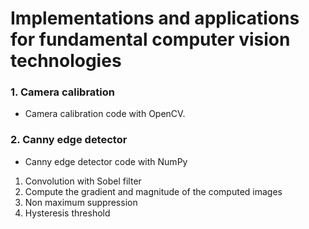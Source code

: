 # Implementations and applications for fundamental computer vision technologies 

### 1. Camera calibration
- Camera calibration code with OpenCV.

### 2. Canny edge detector
- Canny edge detector code with NumPy
1. Convolution with Sobel filter
2. Compute the gradient and magnitude of the computed images
3. Non maximum suppression
4. Hysteresis threshold